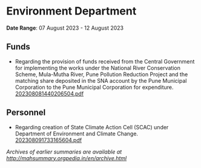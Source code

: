 # Environment Department

**Date Range**: 07 August 2023 - 12 August 2023


## Funds
- Regarding the provision of funds received from the Central Government for implementing the works under the National River Conservation Scheme, Mula-Mutha River, Pune Pollution Reduction Project and the matching share deposited in the SNA account by the Pune Municipal Corporation to the Pune Municipal Corporation for expenditure.\
  [202308081440206504.pdf](https://gr.maharashtra.gov.in/Site/Upload/Government%20Resolutions/English/202308081440206504.pdf)

## Personnel
- Regarding creation of State Climate Action Cell (SCAC) under Department of Environment and Climate Change.\
  [202308091733165604.pdf](https://gr.maharashtra.gov.in/Site/Upload/Government%20Resolutions/English/202308091733165604.pdf)


*Archives of earlier summaries are available at http://mahsummary.orgpedia.in/en/archive.html*